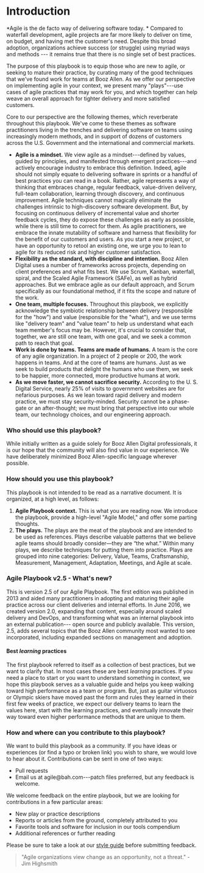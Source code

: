 ﻿# Introduction

*Agile is the de facto way of delivering software today. *
Compared to waterfall development, agile projects are far more likely to deliver on time, on budget, and having met the customer's need. Despite this broad adoption, organizations achieve success (or struggle) using myriad ways and methods --- it remains true that there is no single set of best practices.

The purpose of this playbook is to equip those who are new to agile, or seeking to mature their practice, by curating many of the good techniques that we've found work for teams at Booz Allen. As we offer our perspective on implementing agile in your context, we present many "plays"---use cases of agile practices that may work for you, and which together can help weave an overall approach for tighter delivery and more satisfied customers.

Core to our perspective are the following themes, which reverberate throughout this playbook. We've come to these themes as software practitioners living in the trenches and delivering software on teams using increasingly modern methods, and in support of dozens of customers across the U.S. Government and the international and commercial markets.

-   **Agile is a mindset.** We view agile as a mindset---defined by values, guided by principles, and manifested through emergent practices---and actively encourage industry to embrace this definition. Indeed, agile should not simply equate to delivering software in sprints or a handful of best practices you can read in a book. Rather, agile represents a way of thinking that embraces change, regular feedback, value-driven delivery, full-team collaboration, learning through discovery, and continuous improvement. Agile techniques cannot magically eliminate the challenges intrinsic to high-discovery software development. But, by focusing on continuous delivery of incremental value and shorter feedback cycles, they do expose these challenges as early as possible, while there is still time to correct for them. As agile practitioners, we embrace the innate mutability of software and harness that flexibility for the benefit of our customers and users. As you start a new project, or have an opportunity to retool an existing one, we urge you to lean to agile for its reduced risk and higher customer satisfaction.
-   **Flexibility as the standard, with discipline and intention.** Booz Allen Digital uses a number of frameworks across projects, depending on client preferences and what fits best. We use Scrum, Kanban, waterfall, spiral, and the Scaled Agile Framework (SAFe), as well as hybrid approaches. But we embrace agile as our default approach, and Scrum specifically as our foundational method, if it fits the scope and nature of the work.
-   **One team, multiple focuses.** Throughout this playbook, we explicitly acknowledge the symbiotic relationship between delivery (responsible for the "how") and value (responsible for the "what"), and we use terms like "delivery team" and "value team" to help us understand what each team member's focus may be. However, it's crucial to consider that, together, we are still one team, with one goal, and we seek a common path to reach that goal.
-   **Work is done by teams. Teams are made of humans.** A team is the core of any agile organization. In a project of 2 people or 200, the work happens in teams. And at the core of teams are humans. Just as we seek to build products that delight the humans who use them, we seek to be happier, more connected, more productive humans at work.
-   **As we move faster, we cannot sacrifice security.** According to the U. S. Digital Service, nearly 25% of visits to government websites are for nefarious purposes. As we lean toward rapid delivery and modern practice, we must stay security-minded. Security cannot be a phase-gate or an after-thought; we must bring that perspective into our whole team, our technology choices, and our engineering approach.

### Who should use this playbook?

While initially written as a guide solely for Booz Allen Digital professionals, it is our hope that the community will also find value in our experience. We have deliberately minimized Booz Allen-specific language wherever possible.

### How should you use this playbook?

This playbook is not intended to be read as a narrative document.  It is organized, at a high level, as follows:

1.  **Agile Playbook context.** This is what you are reading now. We introduce the playbook, provide a high-level "Agile Model," and offer some parting thoughts.
1. **The plays.** The plays are the meat of the playbook and are intended to be used as references. Plays describe valuable patterns that we believe agile teams should broadly consider—they are “the what.” Within many plays, we describe techniques for putting them into practice. Plays are grouped into nine categories: Delivery, Value, Teams, Craftsmanship, Measurement, Management, Adaptation, Meetings, and Agile at scale.

### Agile Playbook v2.5 - What's new?

This is version 2.5 of our Agile Playbook. The first edition was published in 2013 and aided many practitioners in adopting and maturing their agile practice across our client deliveries and internal efforts. In June 2016, we created version 2.0, expanding that content, especially around scaled delivery and DevOps, and transforming what was an internal playbook into an external publication--- open source and publicly available. This version, 2.5, adds several topics that the Booz Allen community most wanted to see incorporated, including expanded sections on management and adoption.


#### Best *learning* practices

The first playbook referred to itself as a collection of best practices, but we want to clarify that. In most cases these are best *learning* practices. If you need a place to start or you want to understand something in context, we hope this playbook serves as a valuable guide and helps you keep walking toward high performance as a team or program. But, just as guitar virtuosos or Olympic skiers have moved past the form and rules they learned in their first few weeks of practice, we expect our delivery teams to learn the values here, start with the learning practices, and eventually innovate their way toward even higher performance methods that are unique to them.

### How and where can you contribute to this playbook?

We want to build this playbook as a community.  If you have ideas or experiences (or find a typo or broken link) you wish to share, we would love to hear about it.  Contributions can be sent in one of two ways:

-   Pull requests
-   Email us at agile\@bah.com---patch files preferred, but any feedback is welcome.

We welcome feedback on the entire playbook, but we are looking for contributions in a few particular areas:

-   New play or practice descriptions
-   Reports or articles from the ground, completely attributed to you
-   Favorite tools and software for inclusion in our tools compendium
-   Additional references or further reading

Please be sure to take a look at our [style guide](../../wiki/Style-Guide) before submitting feedback.

> "Agile organizations view change as an opportunity, not a threat." - Jim Highsmith
